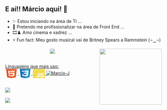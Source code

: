 ## E aí!! Márcio aqui! 👋


- ✨ Estou iniciando na área de TI ...
- 👀 Pretendo me profissionalizar na área de Front End ...
- 🎞♟ Amo cinema e xadrez ... 
- ⚡ Fun fact: Meu gosto musical vai de Britney Spears a Rammstein (¬‿¬)
<img align="right" width="200" height="180" src="https://c.tenor.com/uoeOddR9Sb0AAAAC/kung-fu-oh-yeah.gif">

<div align="center">
  <a href="https://github.com/MarcioGsp1">
  <img height="190em" src="https://github-readme-stats.vercel.app/api?username=MarcioGsp1&show_icons=true&theme=cobalt&include_all_commits=true&count_private=true"/>
  
</div>

  
 ##
  Linguagens que mais uso:
  <br><img align="center" alt="Marcio-HTML" height="30" width="40" src="https://raw.githubusercontent.com/devicons/devicon/master/icons/html5/html5-original.svg">
  <img align="center" alt="Marcio-CSS" height="30" width="40" src="https://raw.githubusercontent.com/devicons/devicon/master/icons/css3/css3-original.svg">
  <img align="center" alt="Marcio-Js" height="30" width="40" src="https://raw.githubusercontent.com/devicons/devicon/master/icons/javascript/javascript-plain.svg">
  <img aling= "center" alt="Marcio-J" height="25" width="40" src="https://cdn.jsdelivr.net/gh/devicons/devicon/icons/java/java-original.svg">
  
##
  <div>
 
  <a href="https://www.instagram.com/_marcio_gs/" target="_blank"><img src="https://img.shields.io/badge/-Instagram-%23E4405F?style=for-the-badge&logo=instagram&logoColor=white" target="_blank"></a>

  <a href="https://www.linkedin.com/in/márcio-silva-4730751ba/" target="_blank"><img src="https://img.shields.io/badge/-LinkedIn-%230077B5?style=for-the-badge&logo=linkedin&logoColor=white" target="_blank"></a> 
 </div>
  
 
 ##
